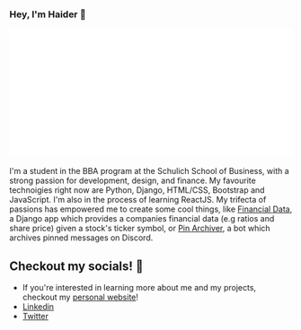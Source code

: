 ### Hey, I'm Haider 👋
[![Banner](https://github.com/HaiderZaidiDev/HaiderZaidiDev/blob/master/banner-svg.svg)](https://haiderzaidi.ca)

I'm a student in the BBA program at the Schulich School of Business, with a strong passion for development, design, and finance. My favourite technoigies right now are Python, Django, HTML/CSS, Bootstrap and JavaScript. I'm also in the process of learning ReactJS. My trifecta of passions has empowered me to create some cool things, like [Financial Data](https://github.com/HaiderZaidiDev/Financial-Data), a Django app which provides a companies financial data (e.g ratios and share price) given a stock's ticker symbol, or [Pin Archiver](https://github.com/HaiderZaidiDev/Discord-Pin-Archiver-Bot), a bot which archives pinned messages on Discord. 

## Checkout my socials! :ocean:
- If you're interested in learning more about me and my projects, checkout my [personal website](https://haiderzaidi.ca)! 
- [Linkedin](https://haiderzaidi.ca/linkedin)
- [Twitter](https://haiderzaidi.ca/twitter)

